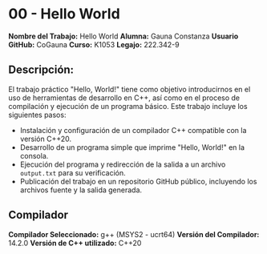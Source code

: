 # 00 - Hello World
**Nombre del Trabajo:** Hello World
**Alumna:** Gauna Constanza
**Usuario GitHub:** CoGauna
**Curso:** K1053
**Legajo:** 222.342-9


## **Descripción:**
El trabajo práctico "Hello, World!" tiene como objetivo introducirnos en el uso de herramientas de desarrollo en C++, así como en el proceso de compilación y ejecución de un programa básico.
Este trabajo incluye los siguientes pasos:
- Instalación y configuración de un compilador C++ compatible con la versión C++20.
- Desarrollo de un programa simple que imprime "Hello, World!" en la consola.
- Ejecución del programa y redirección de la salida a un archivo `output.txt` para su verificación.
- Publicación del trabajo en un repositorio GitHub público, incluyendo los archivos fuente y la salida generada.


## Compilador
**Compilador Seleccionado:** g++ (MSYS2 - ucrt64)
**Versión del Compilador:** 14.2.0
**Versión de C++ utilizado:** C++20


